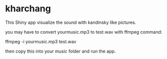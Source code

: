 # kharchang
This Shiny app visualize the sound with kandinsky like pictures.

you may have to convert yourmusic.mp3 to test.wav with ffmpeg command:

ffmpeg -i yourmusic.mp3 test.wav 

then copy this into your music folder and run the app.

